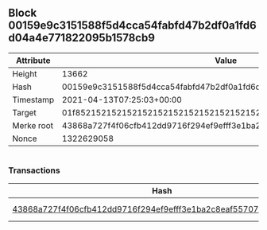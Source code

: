 ## Block 00159e9c3151588f5d4cca54fabfd47b2df0a1fd6d04a4e771822095b1578cb9

Attribute | Value
--- | ---
Height | 13662
Hash | 00159e9c3151588f5d4cca54fabfd47b2df0a1fd6d04a4e771822095b1578cb9
Timestamp | 2021-04-13T07:25:03+00:00
Target | 01f8521521521521521521521521521521521521521521521521521521521521
Merke root | 43868a727f4f06cfb412dd9716f294ef9efff3e1ba2c8eaf55707b19df733a74
Nonce | 1322629058

```

```

### Transactions

Hash | Amount
--- | ---
[43868a727f4f06cfb412dd9716f294ef9efff3e1ba2c8eaf55707b19df733a74](43868a727f4f06cfb412dd9716f294ef9efff3e1ba2c8eaf55707b19df733a74.md) | 10.00000000 SKEPTI 

